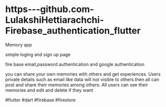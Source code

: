 # https---github.com-LulakshiHettiarachchi-Firebase_authentication_flutter

Memory app

simple loging and sign up page

fire base email,password authentication and google authentication

you can share your own memories with others and get experiences.
Users private details such as email like data will not visible to others.then all can post and share their memories among others.
All users can see their memories and edit and delete if they want

#flutter
#dart
#firebase
#firestore




